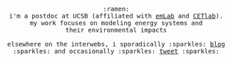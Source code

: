 <p align="center">
  <br>
  <samp>
    :ramen:	    
    <br>i'm a postdoc at UCSB (affiliated with <a href="https://github.com/emlab-ucsb">emLab</a> and <a href="https://github.com/cetlab-ucsb">CETlab</a>).
    <br>my work focuses on modeling energy systems and 
    <br>their environmental impacts
    <br><br>elsewhere on the interwebs, i sporadically :sparkles: <a href="https://measrainsey.com/">blog</a> :sparkles: and occasionally :sparkles: <a href="https://twitter.com/measrainsey">tweet</a> :sparkles:
  </samp>
</p>
